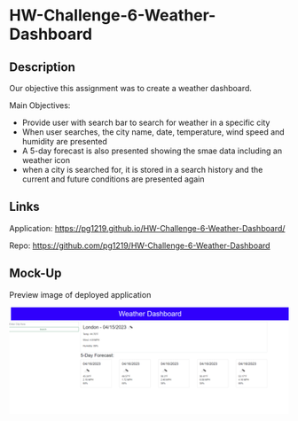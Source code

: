 # HW-Challenge-6-Weather-Dashboard

## Description

Our objective this assignment was to create a weather dashboard.

Main Objectives: 

- Provide user with search bar to search for weather in a specific city
- When user searches, the city name, date, temperature, wind speed and humidity are presented
- A 5-day forecast is also presented showing the smae data including an weather icon
- when a city is searched for, it is stored in a search history and the current and future conditions are presented again


## Links

Application: https://pg1219.github.io/HW-Challenge-6-Weather-Dashboard/

Repo: https://github.com/pg1219/HW-Challenge-6-Weather-Dashboard



## Mock-Up

Preview image of deployed application

![alt](./hw6mock.png)